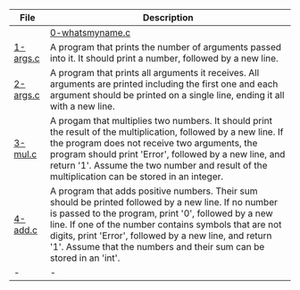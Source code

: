 |File|Description|
|-|-|
||[0-whatsmyname.c](0-whatsmyname.c)|A program that prints its name, followed by a new line. If the program is renamed, it will still print the new name, without having to compile it again. The path should not be removed before the name of the program.|
|[1-args.c](1-args.c)|A program that prints the number of arguments passed into it. It should print a number, followed by a new line.|
|[2-args.c](2-args.c)|A program that prints all arguments it receives. All arguments are printed including the first one and each argument should be printed on a single line, ending it all with a new line.|
|[3-mul.c](3-mul.c)|A progam that multiplies two numbers. It should print the result of the multiplication, followed by a new line. If the program does not receive two arguments, the program should print 'Error', followed by a new line, and return '1'. Assume the two number and result of the multiplication can be stored in an integer.|
|[4-add.c](4-add.c)|A program that adds positive numbers. Their sum should be printed followed by a new line. If no number is passed to the program, print '0', followed by a new line. If one of the number contains symbols that are not digits, print 'Error', followed by a new line, and return '1'. Assume that the numbers and their sum can be stored in an 'int'.|
|-|-|
